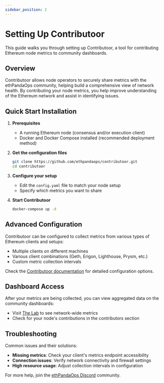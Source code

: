 ```yaml
---
sidebar_position: 2
---
```


# Setting Up Contributoor

This guide walks you through setting up Contributoor, a tool for contributing Ethereum node metrics to community dashboards.

## Overview

Contributoor allows node operators to securely share metrics with the ethPandaOps community, helping build a comprehensive view of network health. By contributing your node metrics, you help improve understanding of the Ethereum network and assist in identifying issues.

## Quick Start Installation

1. **Prerequisites**
   - A running Ethereum node (consensus and/or execution client)
   - Docker and Docker Compose installed (recommended deployment method)

2. **Get the configuration files**
   ```bash
   git clone https://github.com/ethpandaops/contributoor.git
   cd contributoor
   ```

3. **Configure your setup**
   - Edit the `config.yaml` file to match your node setup
   - Specify which metrics you want to share

4. **Start Contributoor**
   ```bash
   docker-compose up -d
   ```

## Advanced Configuration

Contributoor can be configured to collect metrics from various types of Ethereum clients and setups:

- Multiple clients on different machines
- Various client combinations (Geth, Erigon, Lighthouse, Prysm, etc.)
- Custom metric collection intervals

Check the [Contributoor documentation](/docs/tooling/contributoor) for detailed configuration options.

## Dashboard Access

After your metrics are being collected, you can view aggregated data on the community dashboards:

- Visit [The Lab](https://lab.ethpandaops.io/) to see network-wide metrics
- Check for your node's contributions in the contributors section

## Troubleshooting

Common issues and their solutions:

- **Missing metrics**: Check your client's metrics endpoint accessibility
- **Connection issues**: Verify network connectivity and firewall settings
- **High resource usage**: Adjust collection intervals in configuration

For more help, join the [ethPandaOps Discord](https://discord.gg/ethereum) community. 